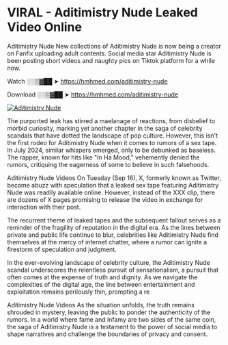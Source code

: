 # VIRAL - Aditimistry Nude Leaked Video Online

Aditimistry Nude New collections of Aditimistry Nude is now being a creator on Fanfix uploading adult contents. Social media star Aditimistry Nude is been posting short videos and naughty pics on Tiktok platform for a while now.

Watch ░░▒▓██ ➤ https://hmhmed.com/aditimistry-nude

Download ░░▒▓██ ➤ https://hmhmed.com/aditimistry-nude

[![Aditimistry Nude](https://i.imgur.com/dJHk4Zq.gif)](https://hmhmed.com/aditimistry-nude)

The purported leak has stirred a maelanage of reactions, from disbelief to morbid curiosity, marking yet another chapter in the saga of celebrity scandals that have dotted the landscape of pop culture. However, this isn't the first rodeo for Aditimistry Nude when it comes to rumors of a sex tape. In July 2024, similar whispers emerged, only to be debunked as baseless. The rapper, known for hits like "In Ha Mood," vehemently denied the rumors, critiquing the eagerness of some to believe in such falsehoods.

Aditimistry Nude Videos
On Tuesday (Sep 16), X, formerly known as Twitter, became abuzz with speculation that a leaked sex tape featuring Aditimistry Nude was readily available online. However, instead of the XXX clip, there are dozens of X pages promising to release the video in exchange for interaction with their post.

The recurrent theme of leaked tapes and the subsequent fallout serves as a reminder of the fragility of reputation in the digital era. As the lines between private and public life continue to blur, celebrities like Aditimistry Nude find themselves at the mercy of internet chatter, where a rumor can ignite a firestorm of speculation and judgment.

In the ever-evolving landscape of celebrity culture, the Aditimistry Nude scandal underscores the relentless pursuit of sensationalism, a pursuit that often comes at the expense of truth and dignity. As we navigate the complexities of the digital age, the line between entertainment and exploitation remains perilously thin, prompting a re

Aditimistry Nude Videos
As the situation unfolds, the truth remains shrouded in mystery, leaving the public to ponder the authenticity of the rumors. In a world where fame and infamy are two sides of the same coin, the saga of Aditimistry Nude is a testament to the power of social media to shape narratives and challenge the boundaries of privacy and consent.